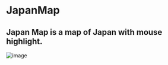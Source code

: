 # JapanMap
Japan Map is a map of Japan with mouse highlight.
------
![image](http://croul.me/wp-content/uploads/2015/04/-2015-04-03-1.43.22-e1427993060769.png)
